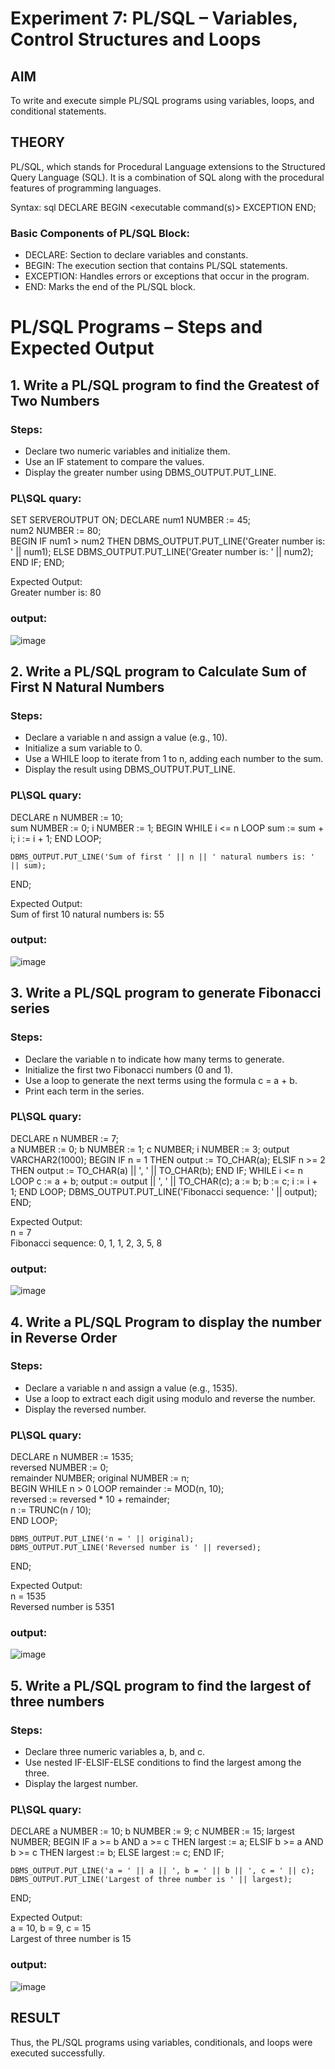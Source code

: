 # Experiment 7: PL/SQL – Variables, Control Structures and Loops

## AIM
To write and execute simple PL/SQL programs using variables, loops, and conditional statements.


## THEORY

PL/SQL, which stands for Procedural Language extensions to the Structured Query Language (SQL). It is a combination of SQL along with the procedural features of programming languages.

Syntax:
sql
DECLARE 
   <declarations section> 
BEGIN 
   <executable command(s)>
EXCEPTION 
   <exception handling> 
END;


### Basic Components of PL/SQL Block:
- DECLARE: Section to declare variables and constants.
- BEGIN: The execution section that contains PL/SQL statements.
- EXCEPTION: Handles errors or exceptions that occur in the program.
- END: Marks the end of the PL/SQL block.

# PL/SQL Programs – Steps and Expected Output

## 1. Write a PL/SQL program to find the Greatest of Two Numbers

### Steps:
- Declare two numeric variables and initialize them.
- Use an IF statement to compare the values.
- Display the greater number using DBMS_OUTPUT.PUT_LINE.


### PL\SQL quary:


  SET SERVEROUTPUT ON;
DECLARE
   num1 NUMBER := 45;  
   num2 NUMBER := 80;  
BEGIN
   IF num1 > num2 THEN
      DBMS_OUTPUT.PUT_LINE('Greater number is: ' || num1);
   ELSE
      DBMS_OUTPUT.PUT_LINE('Greater number is: ' || num2);
   END IF;
END;



Expected Output:  
Greater number is: 80

### output:
![image](https://github.com/user-attachments/assets/ef6b6cee-581e-4aee-868a-9667a13b1f2d)


## 2. Write a PL/SQL program to Calculate Sum of First N Natural Numbers

### Steps:
- Declare a variable n and assign a value (e.g., 10).
- Initialize a sum variable to 0.
- Use a WHILE loop to iterate from 1 to n, adding each number to the sum.
- Display the result using DBMS_OUTPUT.PUT_LINE.

### PL\SQL quary:


DECLARE
    n NUMBER := 10;        
    sum NUMBER := 0;
    i NUMBER := 1;
BEGIN
    WHILE i <= n LOOP
        sum := sum + i;
        i := i + 1;
    END LOOP;

    DBMS_OUTPUT.PUT_LINE('Sum of first ' || n || ' natural numbers is: ' || sum);
END;




Expected Output:  
Sum of first 10 natural numbers is: 55


### output:
![image](https://github.com/user-attachments/assets/ff6ce9ed-edc2-4502-9a0b-579ffb36f025)


## 3. Write a PL/SQL program to generate Fibonacci series

### Steps:
- Declare the variable n to indicate how many terms to generate.
- Initialize the first two Fibonacci numbers (0 and 1).
- Use a loop to generate the next terms using the formula c = a + b.
- Print each term in the series.


### PL\SQL quary:


DECLARE
    n NUMBER := 7;          
    a NUMBER := 0;
    b NUMBER := 1;
    c NUMBER;
    i NUMBER := 3;
    output VARCHAR2(1000);
BEGIN
    IF n = 1 THEN
        output := TO_CHAR(a);
    ELSIF n >= 2 THEN
        output := TO_CHAR(a) || ', ' || TO_CHAR(b);
    END IF;
    WHILE i <= n LOOP
        c := a + b;
        output := output || ', ' || TO_CHAR(c);
        a := b;
        b := c;
        i := i + 1;
    END LOOP;
    DBMS_OUTPUT.PUT_LINE('Fibonacci sequence: ' || output);
END;




Expected Output:  
n = 7  
Fibonacci sequence: 0, 1, 1, 2, 3, 5, 8

### output:
![image](https://github.com/user-attachments/assets/f0b00b0c-aa57-4369-8bbc-7d4e04241f51)




## 4. Write a PL/SQL Program to display the number in Reverse Order

### Steps:
- Declare a variable n and assign a value (e.g., 1535).
- Use a loop to extract each digit using modulo and reverse the number.
- Display the reversed number.


### PL\SQL quary:


DECLARE
    n NUMBER := 1535;        
    reversed NUMBER := 0;   
    remainder NUMBER;
    original NUMBER := n;    
BEGIN
    WHILE n > 0 LOOP
        remainder := MOD(n, 10);           
        reversed := reversed * 10 + remainder;  
        n := TRUNC(n / 10);                 
    END LOOP;

    DBMS_OUTPUT.PUT_LINE('n = ' || original);
    DBMS_OUTPUT.PUT_LINE('Reversed number is ' || reversed);
END;


Expected Output:  
n = 1535  
Reversed number is 5351

### output:


![image](https://github.com/user-attachments/assets/aeb11194-8bc2-403e-8790-eb9e3469d7e0)




## 5. Write a PL/SQL program to find the largest of three numbers

### Steps:
- Declare three numeric variables a, b, and c.
- Use nested IF-ELSIF-ELSE conditions to find the largest among the three.
- Display the largest number.

### PL\SQL quary:


DECLARE
    a NUMBER := 10;
    b NUMBER := 9;
    c NUMBER := 15;
    largest NUMBER;
BEGIN
    IF a >= b AND a >= c THEN
        largest := a;
    ELSIF b >= a AND b >= c THEN
        largest := b;
    ELSE
        largest := c;
    END IF;

    DBMS_OUTPUT.PUT_LINE('a = ' || a || ', b = ' || b || ', c = ' || c);
    DBMS_OUTPUT.PUT_LINE('Largest of three number is ' || largest);
END;


Expected Output:  
a = 10, b = 9, c = 15  
Largest of three number is 15

### output:

![image](https://github.com/user-attachments/assets/1ccecf2d-e2a4-4a9b-8c69-705dec97a6db)


## RESULT
Thus, the PL/SQL programs using variables, conditionals, and loops were executed successfully.
